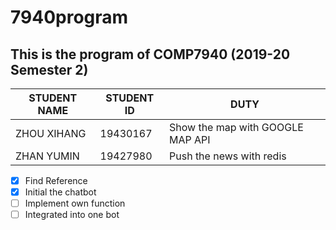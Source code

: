 # 7940program
## This is the program of COMP7940 (2019-20 Semester 2)

| STUDENT NAME  |STUDENT ID  | DUTY     |
| ------------- | ------------- |------------- |
| ZHOU XIHANG  | 19430167  | Show the map with GOOGLE MAP API |
| ZHAN YUMIN  | 19427980  | Push the news with redis|

- [x] Find Reference
- [x] Initial the chatbot
- [ ] Implement own function
- [ ] Integrated into one bot
